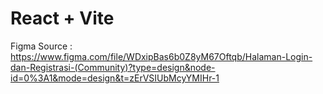 # React + Vite

Figma Source : <https://www.figma.com/file/WDxipBas6b0Z8yM67Oftqb/Halaman-Login-dan-Registrasi-(Community)?type=design&node-id=0%3A1&mode=design&t=zErVSIUbMcyYMIHr-1>
